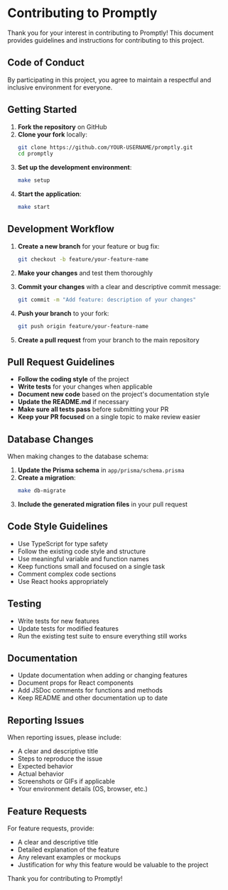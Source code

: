 # Contributing to Promptly

Thank you for your interest in contributing to Promptly! This document provides guidelines and instructions for contributing to this project.

## Code of Conduct

By participating in this project, you agree to maintain a respectful and inclusive environment for everyone.

## Getting Started

1. **Fork the repository** on GitHub
2. **Clone your fork** locally:
   ```bash
   git clone https://github.com/YOUR-USERNAME/promptly.git
   cd promptly
   ```
3. **Set up the development environment**:
   ```bash
   make setup
   ```
4. **Start the application**:
   ```bash
   make start
   ```

## Development Workflow

1. **Create a new branch** for your feature or bug fix:
   ```bash
   git checkout -b feature/your-feature-name
   ```

2. **Make your changes** and test them thoroughly

3. **Commit your changes** with a clear and descriptive commit message:
   ```bash
   git commit -m "Add feature: description of your changes"
   ```

4. **Push your branch** to your fork:
   ```bash
   git push origin feature/your-feature-name
   ```

5. **Create a pull request** from your branch to the main repository

## Pull Request Guidelines

- **Follow the coding style** of the project
- **Write tests** for your changes when applicable
- **Document new code** based on the project's documentation style
- **Update the README.md** if necessary
- **Make sure all tests pass** before submitting your PR
- **Keep your PR focused** on a single topic to make review easier

## Database Changes

When making changes to the database schema:

1. **Update the Prisma schema** in `app/prisma/schema.prisma`
2. **Create a migration**:
   ```bash
   make db-migrate
   ```
3. **Include the generated migration files** in your pull request

## Code Style Guidelines

- Use TypeScript for type safety
- Follow the existing code style and structure
- Use meaningful variable and function names
- Keep functions small and focused on a single task
- Comment complex code sections
- Use React hooks appropriately

## Testing

- Write tests for new features
- Update tests for modified features
- Run the existing test suite to ensure everything still works

## Documentation

- Update documentation when adding or changing features
- Document props for React components
- Add JSDoc comments for functions and methods
- Keep README and other documentation up to date

## Reporting Issues

When reporting issues, please include:

- A clear and descriptive title
- Steps to reproduce the issue
- Expected behavior
- Actual behavior
- Screenshots or GIFs if applicable
- Your environment details (OS, browser, etc.)

## Feature Requests

For feature requests, provide:

- A clear and descriptive title
- Detailed explanation of the feature
- Any relevant examples or mockups
- Justification for why this feature would be valuable to the project

Thank you for contributing to Promptly!
